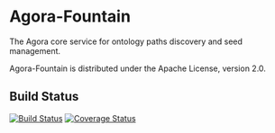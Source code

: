 Agora-Fountain
==============

The Agora core service for ontology paths discovery and seed management.

Agora-Fountain is distributed under the Apache License, version 2.0.

## Build Status

[![Build Status](https://travis-ci.org/SmartDeveloperHub/agora-fountain.svg?branch=develop)](https://travis-ci.org/SmartDeveloperHub/agora-fountain)
[![Coverage Status](https://coveralls.io/repos/SmartDeveloperHub/agora-fountain/badge.svg?branch=master&service=github)](https://coveralls.io/github/SmartDeveloperHub/agora-fountain?branch=develop)